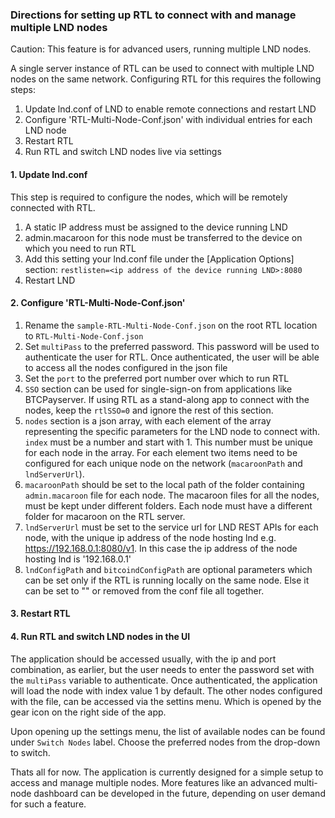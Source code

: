 ### Directions for setting up RTL to connect with and manage multiple LND nodes

Caution: This feature is for advanced users, running multiple LND nodes.

A single server instance of RTL can be used to connect with multiple LND nodes on the same network. Configuring RTL for this requires the following steps:
1. Update lnd.conf of LND to enable remote connections and restart LND
2. Configure 'RTL-Multi-Node-Conf.json' with individual entries for each LND node
3. Restart RTL
4. Run RTL and switch LND nodes live via settings

#### 1. Update lnd.conf
This step is required to configure the nodes, which will be remotely connected with RTL.
1. A static IP address must be assigned to the device running LND
2. admin.macaroon for this node must be transferred to the device on which you need to run RTL
3. Add this setting your lnd.conf file under the [Application Options] section: `restlisten=<ip address of the device running LND>:8080`
4. Restart LND

#### 2. Configure 'RTL-Multi-Node-Conf.json'
1. Rename the `sample-RTL-Multi-Node-Conf.json` on the root RTL location to `RTL-Multi-Node-Conf.json`
2. Set `multiPass` to the preferred password. This password will be used to authenticate the user for RTL. Once authenticated, the user will be able to access all the nodes configured in the json file
3. Set the `port` to the preferred port number over which to run RTL
4. `SSO` section can be used for single-sign-on from applications like BTCPayserver. If using RTL as a stand-along app to connect with the nodes, keep the `rtlSSO=0` and ignore the rest of this section.
5. `nodes` section is a json array, with each element of the array representing the specific parameters for the LND node to connect with. `index` must be a number and start with 1. This number must be unique for each node in the array. For each element two items need to be configured for each unique node on the network (`macaroonPath` and `lndServerUrl`).
6. `macaroonPath` should be set to the local path of the folder containing `admin.macaroon` file for each node. The macaroon files for all the nodes, must be kept under different folders. Each node must have a different folder for macaroon on the RTL server.
7. `lndServerUrl` must be set to the service url for LND REST APIs for each node, with the unique ip address of the node hosting lnd e.g. https://192.168.0.1:8080/v1. In this case the ip address of the node hosting lnd is '192.168.0.1'
8. `lndConfigPath` and `bitcoindConfigPath` are optional parameters which can be set only if the RTL is running locally on the same node. Else it can be set to "" or removed from the conf file all together.

#### 3. Restart RTL

#### 4. Run RTL and switch LND nodes in the UI
The application should be accessed usually, with the ip and port combination, as earlier, but the user needs to enter the password set with the `multiPass` variable to authenticate. Once authenticated, the application will load the node with index value 1 by default. The other nodes configured with the file, can be accessed via the settins menu. Which is opened by the gear icon on the right side of the app.

Upon opening up the settings menu, the list of available nodes can be found under `Switch Nodes` label. Choose the preferred nodes from the drop-down to switch.

Thats all for now. The application is currently designed for a simple setup to access and manage multiple nodes.
More features like an advanced multi-node dashboard can be developed in the future, depending on user demand for such a feature.
